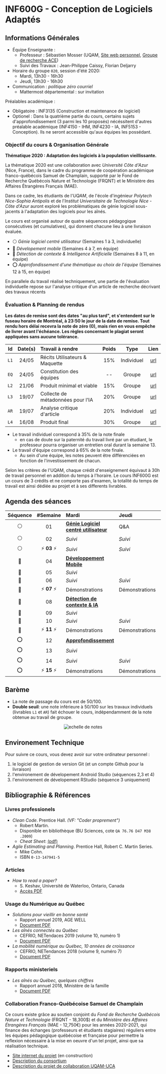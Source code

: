 # INF600G - Conception de Logiciels Adaptés

## Informations Générales

  * Équipe Enseignante :
    * Professeur : Sébastien Mosser (UQAM, [Site web personnel](https://mosser.github.io), [Groupe de recherche ACE](https://ace-design.github.io))
    * Suivi des Travaux : Jean-Philippe Caissy, Florian Deljarry
  * Horaire du groupe `020`, session d'été 2020:
    * Mardi, 13h30 - 16h30
    * Jeudi, 13h30 - 16h30
  * Communication : _politique zéro courriel_
    * Mattermost départemental : sur invitation

Préalables académique :

  - Obligatoire : INF3135 (Construction et maintenance de logiciel)
  - Optionel : Dans la quatrième partie du cours, certains sujets d'approfondissement (3 parmi les 10 proposés) nécéssitent d'autres préalable académique (INF4150 - IHM, INF4230 - IA, INF5153 - Conception). Ils ne seront accessible qu'aux équipes les possédant.

### Objectif du cours & Organisation Générale

**Thématique 2020 : Adaptation des logiciels à la population vieillissante.**

La thématique 2020 est une collaboration avec _Université Côte d'Azur_ (Nice, France), dans le cadre du programme de coopération académique franco-québécois Samuel de Champlain, supporté par le Fond de Recherche Québécois Nature et Technologie (FRQNT) et le Ministère des Affaires Étrangères Français (MAE).

Dans ce cadre, les étudiants de l'_UQAM_, de l'école d'ingénieur _Polytech Nice-Sophia Antipolis_ et de l'_Institut Universitaire de Technologie Nice - Côte d'Azur_ auront exploré les problématiques de génie logiciel sous-jacents à l'adaptation des logiciels pour les aînés.

Le cours est organisé autour de quatre séquences pédagogique consécutives (et cumulatives), qui donnent chacune lieu à une livraison évaluée.

  - :white_circle: _Génie logiciel centré utilisateur_ (Semaines 1 à 3, individuelle)
  - :red_circle: _Dévelopement mobile_ (Semaines 4 à 7, en équipe)
  - :large_blue_circle: _Détection de contexte & Intelligence Artificielle_ (Semaines 8 à 11, en équipe)
  - :o: _Approfondissement d'une thématique au choix de l'équipe_ (Semaines 12 à 15, en équipe)

En parallele du travail réalisé techniquement, une partie de l'évaluation individuelle repose sur l'analyse critique d'un article de recherche décrivant des travaux récents

### Évaluation & Planning de rendus

**Les dates de remise sont des dates "au plus tard", et s'entendent sur le fuseau horaire de Montréal, à 23:50 le jour de la date de remise. Tout rendu hors délai recevra la note de zéro (0), mais rien en vous empêche de livrer avant l'échéance. Les règles concernant le plagiat seront appliquées sans aucune tolérance.**


| Id    | Date(s) | Travail à rendre                  |  Poids | Type       | Lien |
| :---: | :---:   | :---                              | :---:  | :---:      | :--: |
| `L1`  | 24/05   | Récits Utilisateurs & Maquette    | 15%    | Individuel | [url](./cours/sequence_1.md#travail-%C3%A0-r%C3%A9aliser-pour-la-s%C3%A9quence-l1)  |
| `EQ`  | 24/05   | Constitution des équipes          | --     | Groupe     | [url](./travaux/decl_equipe.md)  |
| `L2`  | 21/06   | Produit minimal et viable         | 15%    | Groupe     | [url](./cours/sequence_2.md#travail-%C3%A0-r%C3%A9aliser-pour-la-s%C3%A9quence-l2)  |
| `L3`  | 19/07   | Collecte de métadonnées pour l'IA | 20%    | Groupe     | [url](./cours/sequence_3.md#travail-%C3%A0-r%C3%A9aliser-pour-la-s%C3%A9quence-l3)  |
| `AR`  | 19/07   | Analyse critique d'article        | 20%    | Individuel | [url](./travaux/analyse_article.md)  |
| `L4`  | 16/08   | Produit final                     | 30%    | Groupe     | [url](./cours/sequence_4.md#travail-%C3%A0-r%C3%A9aliser-pour-la-s%C3%A9quence-l4)  |

  - Le travail individuel correspond à 35% de la note finale
    - en cas de doute sur la paternité du travail livré par un étudiant, le professeur pourra organiser un entretien oral durant la semaine 13.
  - Le travail d'équipe correspond à 65% de la note finale.
    - Au sein d'une équipe, les notes peuvent être différenciées en fonction de l'investissement de chacun.

Selon les critères de l'UQAM, chaque crédit d'enseignement équivaut à 30h de travail personnel en addition du temps à l'horaire. Le cours INF600G est un cours de 3 crédits et ne comporte pas d'examen, la totalité du temps de travail est ainsi dédiée au projet et à ses differents livrables.

## Agenda des séances

| Séquence       | #Semaine | Mardi                                 | Jeudi     | Échéance   |
| :---:          | :---:    | :---                                  | :---      |  :---:     |
| :white_circle: | 01       | [**Génie Logiciel centré utilisateur**](./cours/sequence_1.md)       | Q&A | |
| :white_circle: | 02       | _Suivi_                             | _Suivi_     |            |
| :white_circle: | :zap: **03** :zap: | _Suivi_                   | _Suivi_     | `L1`, `EQ` |
| :red_circle:   | 04       | [**Développement Mobile**](./cours/sequence_2.md) |     |    |
| :red_circle:   | 05       | _Suivi_                             |           |            |
| :red_circle:   | 06       | _Suivi_                             | _Suivi_     |            |
| :red_circle:   | :zap: **07** :zap:   | Démonstrations          | Démonstrations | `L2`       |
| :large_blue_circle: | 08  | [**Détection de contexte & IA**](./cours/sequence_3.md)            | |
| :large_blue_circle: | 09  |  _Suivi_                            |         |            |
| :large_blue_circle: | 10  | _Suivi_                             | _Suivi_        |            |
| :large_blue_circle: | :zap: **11** :zap:  | Démonstrations      | Démonstrations | `L3`, `AR` |
| :o:            | 12       | [**Approfondissement**](./cours/sequence_4.md)               |         | |
| :o:            | 13       | _Suivi_                             |         |            |
| :o:            | 14       | _Suivi_                             | _Suivi_        |            |
| :o:            | :zap: **15** :zap:  |  Démonstrations          | Démonstrations | `L4`       |

## Barème

  - La note de passage du cours est de 50/100.
  - **Double seuil**: une note inférieure à 50/100 sur les travaux individuels (livrables `L1` et `AR`) fait échouer le cours, indépendamment de la note obtenue au travail de groupe.

<div align="center">

![echelle de notes](./docs/echelle_B.png)

</div>

## Environement Technique

Pour suivre ce cours, vous devez avoir sur votre ordinateur personnel :

  1. le logiciel de gestion de version Git (et un compte Github pour la livraison)
  2. l'environement de dévelopement Android Studio (séquences 2,3 et 4)
  3. l'environement de dévelopement RStudio (séquence 3 uniquement)

## Bibliographie & Références

### Livres professionels

  * _Clean Code_. Prentice Hall. _(VF: "Coder proprement")_
    * Robert Martin.
    * Disponible en bibliothèque (BU Sciences, cote `QA 76.76 D47 M38 .2009`)
    * _Cheat Sheet_: [(pdf)](./docs/clean_code_cheatsheet.pdf)
  * _Agile Estimating and Planning_.  Prentice Hall, Robert C. Martin Series.
    * Mike Cohn.
    * ISBN `0-13-147941-5`

### Articles

  * _How to read a paper?_
    * S. Keshav, Université de Waterloo, Ontario, Canada
    * [Accès PDF](./docs/2016_paper_reading.pdf)

### Usage du Numérique au Québec

  * _Solutions pour vieillir en bonne santé_
    * Rapport annuel 2019, AGE WELL
    * [Document PDF](./docs/2019_AGE_WELL.pdf)
  * _Les aînés connectés au Québec_
    * CEFRIO, NETendaces 2019 (volume 10, numéro 1)
    * [Document PDF](./docs/2019_seniors.pdf)
  * _La mobilité numérique au Québec, 10 années de croissance_
    * CEFRIO, NETendances 2018 (volume 9, numéro 7)
    * [Document PDF](./docs/2018_mobilite.pdf)

### Rapports ministeriels

  * _Les aînés au Québec, quelques chiffres_
    * Rapport annuel 2018, Ministère de la famille
    * [Document PDF](./docs/2018_aines_quebec.pdf)

### Collaboration Franco-Québécoise Samuel de Champlain

Ce cours existe grâce au soutien conjoint du _Fond de Recherche Québécois Nature et Technologie_ (FRQNT - 18,300$) et du _Ministère des Affaires Étrangères Français_ (MAE - 12,750€) pour les années 2020-2021, qui finance des échanges (professeurs et étudiants stagiaires) réguliers entre les équipes pédagogique québécoise et française pour permettre la reflexion nécessaire à la mise en oeuvre d'un tel projet, ainsi que sa réalisation technique.

  * [Site internet du projet](https://ace-design.github.io/champlain/) (en construction)
  * [Description du consortium](./docs/2019_champlain_consortium.pdf)
  * [Description du projet de collaboration UQAM-UCA](./docs/2019_champlain_projet.pdf)
